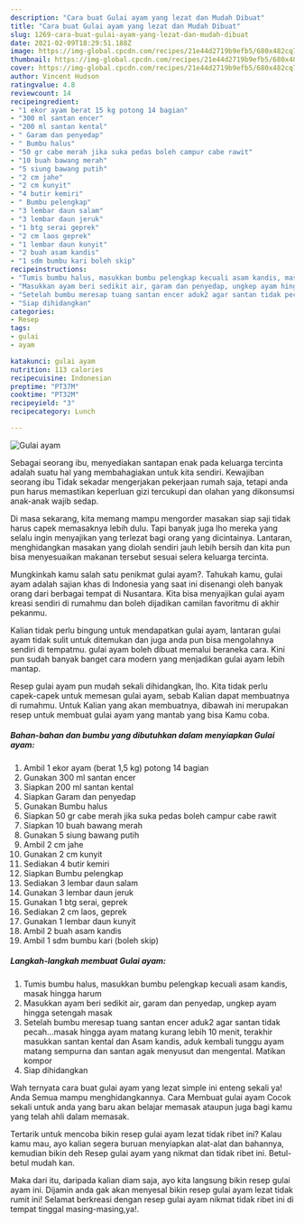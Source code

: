 ```yaml
---
description: "Cara buat Gulai ayam yang lezat dan Mudah Dibuat"
title: "Cara buat Gulai ayam yang lezat dan Mudah Dibuat"
slug: 1269-cara-buat-gulai-ayam-yang-lezat-dan-mudah-dibuat
date: 2021-02-09T18:29:51.188Z
image: https://img-global.cpcdn.com/recipes/21e44d2719b9efb5/680x482cq70/gulai-ayam-foto-resep-utama.jpg
thumbnail: https://img-global.cpcdn.com/recipes/21e44d2719b9efb5/680x482cq70/gulai-ayam-foto-resep-utama.jpg
cover: https://img-global.cpcdn.com/recipes/21e44d2719b9efb5/680x482cq70/gulai-ayam-foto-resep-utama.jpg
author: Vincent Hudson
ratingvalue: 4.8
reviewcount: 14
recipeingredient:
- "1 ekor ayam berat 15 kg potong 14 bagian"
- "300 ml santan encer"
- "200 ml santan kental"
- " Garam dan penyedap"
- " Bumbu halus"
- "50 gr cabe merah jika suka pedas boleh campur cabe rawit"
- "10 buah bawang merah"
- "5 siung bawang putih"
- "2 cm jahe"
- "2 cm kunyit"
- "4 butir kemiri"
- " Bumbu pelengkap"
- "3 lembar daun salam"
- "3 lembar daun jeruk"
- "1 btg serai geprek"
- "2 cm laos geprek"
- "1 lembar daun kunyit"
- "2 buah asam kandis"
- "1 sdm bumbu kari boleh skip"
recipeinstructions:
- "Tumis bumbu halus, masukkan bumbu pelengkap kecuali asam kandis, masak hingga harum"
- "Masukkan ayam beri sedikit air, garam dan penyedap, ungkep ayam hingga setengah masak"
- "Setelah bumbu meresap tuang santan encer aduk2 agar santan tidak pecah...masak hingga ayam matang kurang lebih 10 menit, terakhir masukkan santan kental dan Asam kandis, aduk kembali tunggu ayam matang sempurna dan santan agak menyusut dan mengental. Matikan kompor"
- "Siap dihidangkan"
categories:
- Resep
tags:
- gulai
- ayam

katakunci: gulai ayam 
nutrition: 113 calories
recipecuisine: Indonesian
preptime: "PT37M"
cooktime: "PT32M"
recipeyield: "3"
recipecategory: Lunch

---
```



![Gulai ayam](https://img-global.cpcdn.com/recipes/21e44d2719b9efb5/680x482cq70/gulai-ayam-foto-resep-utama.jpg)

Sebagai seorang ibu, menyediakan santapan enak pada keluarga tercinta adalah suatu hal yang membahagiakan untuk kita sendiri. Kewajiban seorang ibu Tidak sekadar mengerjakan pekerjaan rumah saja, tetapi anda pun harus memastikan keperluan gizi tercukupi dan olahan yang dikonsumsi anak-anak wajib sedap.

Di masa  sekarang, kita memang mampu mengorder masakan siap saji tidak harus capek memasaknya lebih dulu. Tapi banyak juga lho mereka yang selalu ingin menyajikan yang terlezat bagi orang yang dicintainya. Lantaran, menghidangkan masakan yang diolah sendiri jauh lebih bersih dan kita pun bisa menyesuaikan makanan tersebut sesuai selera keluarga tercinta. 



Mungkinkah kamu salah satu penikmat gulai ayam?. Tahukah kamu, gulai ayam adalah sajian khas di Indonesia yang saat ini disenangi oleh banyak orang dari berbagai tempat di Nusantara. Kita bisa menyajikan gulai ayam kreasi sendiri di rumahmu dan boleh dijadikan camilan favoritmu di akhir pekanmu.

Kalian tidak perlu bingung untuk mendapatkan gulai ayam, lantaran gulai ayam tidak sulit untuk ditemukan dan juga anda pun bisa mengolahnya sendiri di tempatmu. gulai ayam boleh dibuat memalui beraneka cara. Kini pun sudah banyak banget cara modern yang menjadikan gulai ayam lebih mantap.

Resep gulai ayam pun mudah sekali dihidangkan, lho. Kita tidak perlu capek-capek untuk memesan gulai ayam, sebab Kalian dapat membuatnya di rumahmu. Untuk Kalian yang akan membuatnya, dibawah ini merupakan resep untuk membuat gulai ayam yang mantab yang bisa Kamu coba.

<!--inarticleads1-->

##### Bahan-bahan dan bumbu yang dibutuhkan dalam menyiapkan Gulai ayam:

1. Ambil 1 ekor ayam (berat 1,5 kg) potong 14 bagian
1. Gunakan 300 ml santan encer
1. Siapkan 200 ml santan kental
1. Siapkan  Garam dan penyedap
1. Gunakan  Bumbu halus
1. Siapkan 50 gr cabe merah jika suka pedas boleh campur cabe rawit
1. Siapkan 10 buah bawang merah
1. Gunakan 5 siung bawang putih
1. Ambil 2 cm jahe
1. Gunakan 2 cm kunyit
1. Sediakan 4 butir kemiri
1. Siapkan  Bumbu pelengkap
1. Sediakan 3 lembar daun salam
1. Gunakan 3 lembar daun jeruk
1. Gunakan 1 btg serai, geprek
1. Sediakan 2 cm laos, geprek
1. Gunakan 1 lembar daun kunyit
1. Ambil 2 buah asam kandis
1. Ambil 1 sdm bumbu kari (boleh skip)




<!--inarticleads2-->

##### Langkah-langkah membuat Gulai ayam:

1. Tumis bumbu halus, masukkan bumbu pelengkap kecuali asam kandis, masak hingga harum
1. Masukkan ayam beri sedikit air, garam dan penyedap, ungkep ayam hingga setengah masak
1. Setelah bumbu meresap tuang santan encer aduk2 agar santan tidak pecah...masak hingga ayam matang kurang lebih 10 menit, terakhir masukkan santan kental dan Asam kandis, aduk kembali tunggu ayam matang sempurna dan santan agak menyusut dan mengental. Matikan kompor
1. Siap dihidangkan




Wah ternyata cara buat gulai ayam yang lezat simple ini enteng sekali ya! Anda Semua mampu menghidangkannya. Cara Membuat gulai ayam Cocok sekali untuk anda yang baru akan belajar memasak ataupun juga bagi kamu yang telah ahli dalam memasak.

Tertarik untuk mencoba bikin resep gulai ayam lezat tidak ribet ini? Kalau kamu mau, ayo kalian segera buruan menyiapkan alat-alat dan bahannya, kemudian bikin deh Resep gulai ayam yang nikmat dan tidak ribet ini. Betul-betul mudah kan. 

Maka dari itu, daripada kalian diam saja, ayo kita langsung bikin resep gulai ayam ini. Dijamin anda gak akan menyesal bikin resep gulai ayam lezat tidak rumit ini! Selamat berkreasi dengan resep gulai ayam nikmat tidak ribet ini di tempat tinggal masing-masing,ya!.


